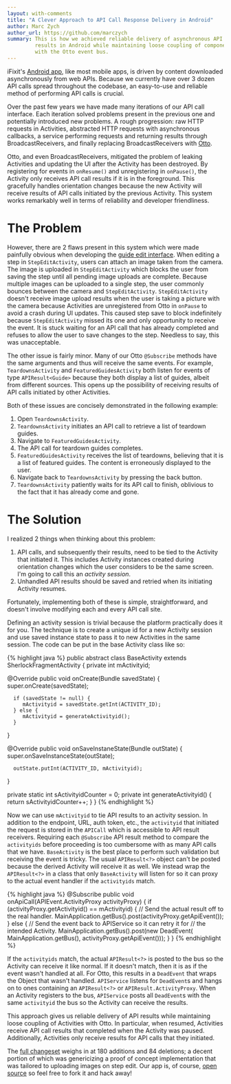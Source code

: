 ```yaml
---
layout: with-comments
title: "A Clever Approach to API Call Response Delivery in Android"
author: Marc Zych
author_url: https://github.com/marczych
summary: This is how we achieved reliable delivery of asynchronous API call
         results in Android while maintaining loose coupling of components
         with the Otto event bus.
---
```


iFixit's [Android app], like most mobile apps, is driven by content downloaded asynchronously from web APIs.
Because we currently have over 3 dozen API calls spread throughout the codebase, an easy-to-use and reliable method of performing API calls is crucial.

Over the past few years we have made many iterations of our API call interface.
Each iteration solved problems present in the previous one and potentially introduced new problems.
A rough progression: raw HTTP requests in Activities, abstracted HTTP requests with asynchronous callbacks, a service performing requests and returning results through BroadcastReceivers, and finally replacing BroadcastReceivers with [Otto].

Otto, and even BroadcastReceivers, mitigated the problem of leaking Activities and updating the UI after the Activity has been destroyed.
By registering for events in `onResume()` and unregistering in `onPause()`, the Activity only receives API call results if it is in the foreground.
This gracefully handles orientation changes because the new Activity will receive results of API calls initiated by the previous Activity.
This system works remarkably well in terms of reliability and developer friendliness.

# The Problem

However, there are 2 flaws present in this system which were made painfully obvious when developing the [guide edit interface].
When editing a step in `StepEditActivity`, users can attach an image taken from the camera.
The image is uploaded in `StepEditActivity` which blocks the user from saving the step until all pending image uploads are complete.
Because multiple images can be uploaded to a single step, the user commonly bounces between the camera and `StepEditActivity`.
`StepEditActivity` doesn't receive image upload results when the user is taking a picture with the camera because Activities are unregistered from Otto in `onPause` to avoid a crash during UI updates.
This caused step save to block indefinitely because `StepEditActivity` missed its one and only opportunity to receive the event.
It is stuck waiting for an API call that has already completed and refuses to allow the user to save changes to the step.
Needless to say, this was unacceptable.

The other issue is fairly minor.
Many of our Otto `@Subscribe` methods have the same arguments and thus will receive the same events.
For example, `TeardownsActivity` and `FeaturedGuidesActivity` both listen for events of type `APIResult<Guide>` because they both display a list of guides, albeit from different sources.
This opens up the possibility of receiving results of API calls initiated by other Activities.

Both of these issues are concisely demonstrated in the following example:

1. Open `TeardownsActivity`.
1. `TeardownsActivity` initiates an API call to retrieve a list of teardown guides.
1. Navigate to `FeaturedGuidesActivity`.
1. The API call for teardown guides completes.
1. `FeaturedGuidesActivity` receives the list of teardowns, believing that it is a list of featured guides. The content is erroneously displayed to the user.
1. Navigate back to `TeardownsActivity` by pressing the back button.
1. `TeardownsActivity` patiently waits for its API call to finish, oblivious to the fact that it has already come and gone.

# The Solution

I realized 2 things when thinking about this problem:

1. API calls, and subsequently their results, need to be tied to the Activity that initiated it.
   This includes Activity instances created during orientation changes which the user considers to be the same screen.
   I'm going to call this an _activity session_.
1. Unhandled API results should be saved and retried when its initiating Activity resumes.

Fortunately, implementing both of these is simple, straightforward, and doesn't involve modifying each and every API call site.

Defining an activity session is trivial because the platform practically does it for you.
The technique is to create a unique id for a new Activity session and use saved instance state to pass it to new Activities in the same session.
The code can be put in the base Activity class like so:

{% highlight java %}
public abstract class BaseActivity extends
 SherlockFragmentActivity {
   private int mActivityid;

   @Override
   public void onCreate(Bundle savedState) {
      super.onCreate(savedState);

      if (savedState != null) {
         mActivityid = savedState.getInt(ACTIVITY_ID);
      } else {
         mActivityid = generateActivityid();
      }
   }

   @Override
   public void onSaveInstaneState(Bundle outState) {
      super.onSaveInstanceState(outState);

      outState.putInt(ACTIVITY_ID, mActivityid);
   }

   private static int sActivityidCounter = 0;
   private int generateActivityid() {
      return sActivityidCounter++;
   }
}
{% endhighlight %}

Now we can use `mActivityid` to tie API results to an activity session.
In addition to the endpoint, URL, auth token, etc., the `activityid` that initiated the request is stored in the `APICall` which is accessible to API result receivers.
Requiring each `@Subscribe` API result method to compare the `activityids` before proceeding is too cumbersome with as many API calls that we have.
`BaseActivity` is the best place to perform such validation but receiving the event is tricky.
The usual `APIResult<?>` object can't be posted because the derived Activity will receive it as well.
We instead wrap the `APIResult<?>` in a class that only `BaseActivity` will listen for so it can proxy to the actual event handler if the `activityids` match.

{% highlight java %}
@Subscribe
public void onApiCall(APIEvent.ActivityProxy activityProxy) {
   if (activityProxy.getActivityid() == mActivityid) {
      // Send the actual result off to the real handler.
      MainApplication.getBus().post(activityProxy.getApiEvent());
   } else {
      // Send the event back to APIService so it can retry it for
      // the intended Activity.
      MainApplication.getBus().post(new DeadEvent(
       MainApplication.getBus(), activityProxy.getApiEvent()));
   }
}
{% endhighlight %}

If the `activityids` match, the actual `APIResult<?>` is posted to the bus so the Activity can receive it like normal.
If it doesn't match, then it is as if the event wasn't handled at all.
For Otto, this results in a `DeadEvent` that wraps the Object that wasn't handled.
`APIService` listens for `DeadEvent`s and hangs on to ones containing an `APIResult<?>` or `APIResult.ActivityProxy`.
When an Activity registers to the bus, `APIService` posts all `DeadEvent`s with the same `activityid` the bus so the Activity can receive the results.

This approach gives us reliable delivery of API results while maintaining loose coupling of Activities with Otto.
In particular, when resumed, Activities receive API call results that completed when the Activity was paused.
Additionally, Activities only receive results for API calls that they initiated.

The [full changeset] weighs in at 180 additions and 84 deletions; a decent portion of which was genericizing a proof of concept implementation that was tailored to uploading images on step edit.
Our app is, of course, [open source] so feel free to fork it and hack away!

[Android app]: https://play.google.com/store/apps/details?id=com.dozuki.ifixit
[guide edit interface]: http://ifixit.org/5280/whole-new-android-experience-on-ifixit/
[full changeset]: https://github.com/iFixit/iFixitAndroid/compare/2219cb8...983be9b
[open source]: https://github.com/iFixit/iFixitAndroid
[Otto]: http://square.github.io/otto/
